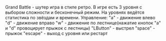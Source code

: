 Grand Battle - шутер игра в стиле ретро.
В игре есть 3 уровня с выбором сложности и бесконечный режим. На уровнях ведётся статистика по звёздам и времени.
Управление:
"a" - движение влево
"d" - движение вправо
"w" - движение по лестнице(нажатие кнопок "a" и "d" провоцирует прыжок с лестницы)
"LButton" - выстрел
"space" - прыжок
"escape" - выход с уровня или рестарт
